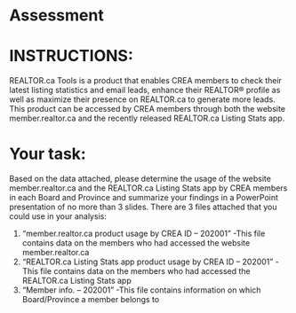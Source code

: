 # Assessment

# INSTRUCTIONS:
REALTOR.ca Tools is a product that enables CREA members to check their latest listing statistics and
email leads, enhance their REALTOR® profile as well as maximize their presence on REALTOR.ca to
generate more leads. This product can be accessed by CREA members through both the website
member.realtor.ca and the recently released REALTOR.ca Listing Stats app.
# Your task:
Based on the data attached, please determine the usage of the website member.realtor.ca and the
REALTOR.ca Listing Stats app by CREA members in each Board and Province and summarize your
findings in a PowerPoint presentation of no more than 3 slides.
There are 3 files attached that you could use in your analysis:
1) “member.realtor.ca product usage by CREA ID – 202001”
-This file contains data on the members who had accessed the website member.realtor.ca
2) “REALTOR.ca Listing Stats app product usage by CREA ID – 202001”
-This file contains data on the members who had accessed the REALTOR.ca Listing Stats app
3) “Member info. – 202001”
-This file contains information on which Board/Province a member belongs to
